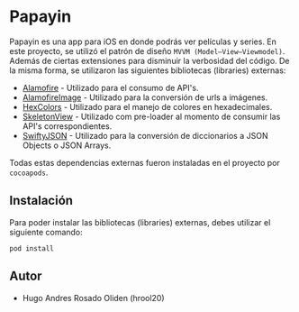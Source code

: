# Papayin

Papayin es una app para iOS en donde podrás ver películas y series. En este proyecto, se utilizó el patrón de diseño `MVVM (Model–View–Viewmodel)`. Además de ciertas extensiones para disminuir la verbosidad del código. De la misma forma, se utilizaron las siguientes bibliotecas (libraries) externas:

* [Alamofire](https://github.com/Alamofire/Alamofire) - Utilizado para el consumo de API's.
* [AlamofireImage](https://github.com/Alamofire/AlamofireImage) - Utilizado para la conversión de urls a imágenes.
* [HexColors](https://github.com/mRs-/HexColors) - Utilizado para el manejo de colores en hexadecimales.
* [SkeletonView](https://github.com/Juanpe/SkeletonView) - Utilizado com pre-loader al momento de consumir las API's correspondientes.
* [SwiftyJSON](https://github.com/SwiftyJSON/SwiftyJSON) - Utilizado para la conversión de diccionarios a JSON Objects o JSON Arrays.

Todas estas dependencias externas fueron instaladas en el proyecto por `cocoapods`.

## Instalación

Para poder instalar las bibliotecas (libraries) externas, debes utilizar el siguiente comando:

```
pod install
```

## Autor

* Hugo Andres Rosado Oliden (hrool20)
